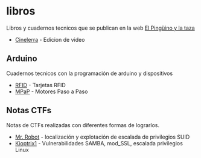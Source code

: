# libros
Libros y cuadernos tecnicos que se publican en la web [El Pingüino y la taza](https://www.pinguytaz.net)

- [Cinelerra](https://github.com/pinguytaz/libros/blob/master/Cinelerra_I.pdf) - Edicion de video

## Arduino
Cuadernos tecnicos con la programación de arduino y dispositivos

- [RFID](https://github.com/pinguytaz/libros/blob/master/Arduino/RFID.pdf) - Tarjetas RFID
- [MPaP](https://github.com/pinguytaz/libros/blob/master/Arduino/MPaP.pdf) - Motores Paso a Paso
 
## Notas CTFs
Notas de CTFs realizadas con diferentes formas de lograrlos.

- [Mr. Robot](https://github.com/pinguytaz/libros/blob/master/CTFs/CTFs_MrRobot.pdf) - localización y explotación de escalada de privilegios SUID
- [Kioptrix1](https://github.com/pinguytaz/libros/blob/master/CTFs/CTF_Kioptrix1.pdf) - Vulnerabilidades SAMBA, mod_SSL, escalada privilegios Linux 
